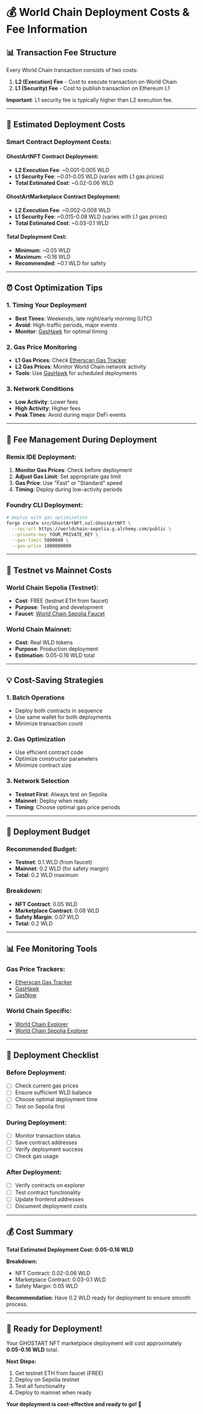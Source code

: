 # 💰 World Chain Deployment Costs & Fee Information

## 📊 **Transaction Fee Structure**

Every World Chain transaction consists of two costs:
1. **L2 (Execution) Fee** - Cost to execute transaction on World Chain
2. **L1 (Security) Fee** - Cost to publish transaction on Ethereum L1

**Important**: L1 security fee is typically higher than L2 execution fee.

---

## 💸 **Estimated Deployment Costs**

### **Smart Contract Deployment Costs:**

#### **GhostArtNFT Contract Deployment:**
- **L2 Execution Fee**: ~0.001-0.005 WLD
- **L1 Security Fee**: ~0.01-0.05 WLD (varies with L1 gas prices)
- **Total Estimated Cost**: ~0.02-0.06 WLD

#### **GhostArtMarketplace Contract Deployment:**
- **L2 Execution Fee**: ~0.002-0.008 WLD
- **L1 Security Fee**: ~0.015-0.08 WLD (varies with L1 gas prices)
- **Total Estimated Cost**: ~0.03-0.1 WLD

#### **Total Deployment Cost:**
- **Minimum**: ~0.05 WLD
- **Maximum**: ~0.16 WLD
- **Recommended**: ~0.1 WLD for safety

---

## ⏰ **Cost Optimization Tips**

### **1. Timing Your Deployment**
- **Best Times**: Weekends, late night/early morning (UTC)
- **Avoid**: High-traffic periods, major events
- **Monitor**: [GasHawk](https://gashawk.io/) for optimal timing

### **2. Gas Price Monitoring**
- **L1 Gas Prices**: Check [Etherscan Gas Tracker](https://etherscan.io/gastracker)
- **L2 Gas Prices**: Monitor World Chain network activity
- **Tools**: Use [GasHawk](https://gashawk.io/) for scheduled deployments

### **3. Network Conditions**
- **Low Activity**: Lower fees
- **High Activity**: Higher fees
- **Peak Times**: Avoid during major DeFi events

---

## 🔧 **Fee Management During Deployment**

### **Remix IDE Deployment:**
1. **Monitor Gas Prices**: Check before deployment
2. **Adjust Gas Limit**: Set appropriate gas limit
3. **Gas Price**: Use "Fast" or "Standard" speed
4. **Timing**: Deploy during low-activity periods

### **Foundry CLI Deployment:**
```bash
# Deploy with gas optimization
forge create src/GhostArtNFT.sol:GhostArtNFT \
  --rpc-url https://worldchain-sepolia.g.alchemy.com/public \
  --private-key YOUR_PRIVATE_KEY \
  --gas-limit 5000000 \
  --gas-price 1000000000
```

---

## 📱 **Testnet vs Mainnet Costs**

### **World Chain Sepolia (Testnet):**
- **Cost**: FREE (testnet ETH from faucet)
- **Purpose**: Testing and development
- **Faucet**: [World Chain Sepolia Faucet](https://www.alchemy.com/faucets/world-chain-sepolia)

### **World Chain Mainnet:**
- **Cost**: Real WLD tokens
- **Purpose**: Production deployment
- **Estimation**: 0.05-0.16 WLD total

---

## 💡 **Cost-Saving Strategies**

### **1. Batch Operations**
- Deploy both contracts in sequence
- Use same wallet for both deployments
- Minimize transaction count

### **2. Gas Optimization**
- Use efficient contract code
- Optimize constructor parameters
- Minimize contract size

### **3. Network Selection**
- **Testnet First**: Always test on Sepolia
- **Mainnet**: Deploy when ready
- **Timing**: Choose optimal gas price periods

---

## 🎯 **Deployment Budget**

### **Recommended Budget:**
- **Testnet**: 0.1 WLD (from faucet)
- **Mainnet**: 0.2 WLD (for safety margin)
- **Total**: 0.2 WLD maximum

### **Breakdown:**
- **NFT Contract**: 0.05 WLD
- **Marketplace Contract**: 0.08 WLD
- **Safety Margin**: 0.07 WLD
- **Total**: 0.2 WLD

---

## 📊 **Fee Monitoring Tools**

### **Gas Price Trackers:**
- [Etherscan Gas Tracker](https://etherscan.io/gastracker)
- [GasHawk](https://gashawk.io/)
- [GasNow](https://www.gasnow.org/)

### **World Chain Specific:**
- [World Chain Explorer](https://worldscan.org)
- [World Chain Sepolia Explorer](https://worldchain-sepolia.explorer.alchemy.com/)

---

## 🚀 **Deployment Checklist**

### **Before Deployment:**
- [ ] Check current gas prices
- [ ] Ensure sufficient WLD balance
- [ ] Choose optimal deployment time
- [ ] Test on Sepolia first

### **During Deployment:**
- [ ] Monitor transaction status
- [ ] Save contract addresses
- [ ] Verify deployment success
- [ ] Check gas usage

### **After Deployment:**
- [ ] Verify contracts on explorer
- [ ] Test contract functionality
- [ ] Update frontend addresses
- [ ] Document deployment costs

---

## 💰 **Cost Summary**

**Total Estimated Deployment Cost: 0.05-0.16 WLD**

**Breakdown:**
- NFT Contract: 0.02-0.06 WLD
- Marketplace Contract: 0.03-0.1 WLD
- Safety Margin: 0.05 WLD

**Recommendation**: Have 0.2 WLD ready for deployment to ensure smooth process.

---

## 🎯 **Ready for Deployment!**

Your GHOSTART NFT marketplace deployment will cost approximately **0.05-0.16 WLD** total.

**Next Steps:**
1. Get testnet ETH from faucet (FREE)
2. Deploy on Sepolia testnet
3. Test all functionality
4. Deploy to mainnet when ready

**Your deployment is cost-effective and ready to go! 🚀**




